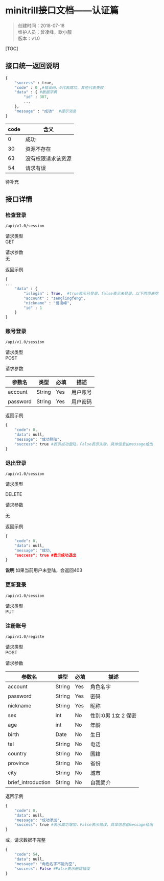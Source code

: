 # minitrill接口文档——认证篇


>创建时间：2018-07-18  
维护人员：曾凌峰，欧小靓  
版本：v1.0  

[TOC]

## 接口统一返回说明

```python
{
    "success" : true,
    "code" : 0 ,#错误码，0代表成功，其他代表失败
    "data" : { #数据字典
        "id" : 307,
        ...
    },
    "message" : "成功"  #提示消息
}
```


|code| 含义|
|----|-----|
|0   | 成功 |
|30  | 资源不存在|
|63  |没有权限请求该资源|
|54  |请求有误|  

待补充

## 接口详情

### 检查登录

``/api/v1.0/session``

请求类型  
GET

请求参数  
无

返回示例

```python
{
...
    "data" : {
        "islogin" : True,  #true表示已登录，false表示未登录，以下两项未空
        "account" : "zenglingfeng",
        "nickname" : "曾凌峰",
        "id" : 1
    }
}
```

### 账号登录

``/api/v1.0/session``

请求类型  
POST

请求参数

|参数名|类型|必填|描述|  
|-----|----|----|----|  
|account|String|Yes|用户账号|  
|password|String|Yes|用户密码|  

返回示例
```python
{
    "code": 0,
    "data": null,
    "message": "成功登陆",
    "success": true #表示成功登陆，False表示失败，具体信息由message给出
}
```

### 退出登录

``/api/v1.0/session``

请求类型  

DELETE

请求参数

无 

返回示例
```python
{
    "code": 0,
    "data": null,
    "message": "成功,
    "success": true #表示成功退出
}
```
**说明** 如果当前用户未登陆，会返回403

### 更新登录

``/api/v1.0/session``

请求类型  
PUT

### 注册账号

``/api/v1.0/registe``

请求类型  
POST

请求参数  

|参数名   |  类型 | 必填 | 描述|
|--------|-------|-----|------|
|account | String| Yes |角色名字|
|password| String|Yes  |密码|
|nickname| String|Yes|昵称|
|sex| int| No|性别:0男 1女 2 保密|
|age| int| No|年龄|
|birth| Date| No|生日|
|tel|String|No|电话|
|country|String|No|国籍|
|province|String|No|省份|
|city|String|No|城市|
|brief_introduction|String|No|自我简介|  

返回示例
```python
{
    "code": 0,
    "data": null,
    "message": "成功添加",
    "success": true #表示成功增加，False表示错误，具体信息由message给出
}
```
或，请求数据不完整
```python
{
    "code": 54,
    "data": null,
    "message": "角色名字不能为空",
    "success": False #False表示删错错误
}
```








